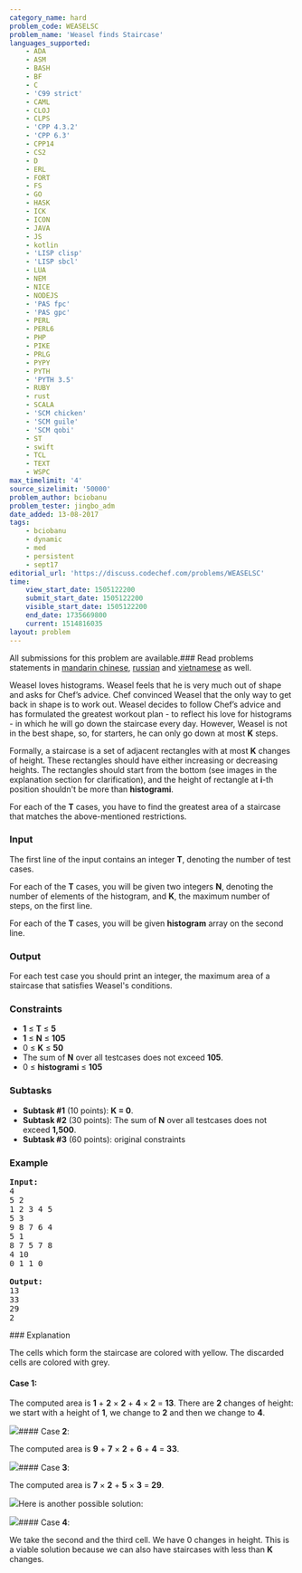 ```yaml
---
category_name: hard
problem_code: WEASELSC
problem_name: 'Weasel finds Staircase'
languages_supported:
    - ADA
    - ASM
    - BASH
    - BF
    - C
    - 'C99 strict'
    - CAML
    - CLOJ
    - CLPS
    - 'CPP 4.3.2'
    - 'CPP 6.3'
    - CPP14
    - CS2
    - D
    - ERL
    - FORT
    - FS
    - GO
    - HASK
    - ICK
    - ICON
    - JAVA
    - JS
    - kotlin
    - 'LISP clisp'
    - 'LISP sbcl'
    - LUA
    - NEM
    - NICE
    - NODEJS
    - 'PAS fpc'
    - 'PAS gpc'
    - PERL
    - PERL6
    - PHP
    - PIKE
    - PRLG
    - PYPY
    - PYTH
    - 'PYTH 3.5'
    - RUBY
    - rust
    - SCALA
    - 'SCM chicken'
    - 'SCM guile'
    - 'SCM qobi'
    - ST
    - swift
    - TCL
    - TEXT
    - WSPC
max_timelimit: '4'
source_sizelimit: '50000'
problem_author: bciobanu
problem_tester: jingbo_adm
date_added: 13-08-2017
tags:
    - bciobanu
    - dynamic
    - med
    - persistent
    - sept17
editorial_url: 'https://discuss.codechef.com/problems/WEASELSC'
time:
    view_start_date: 1505122200
    submit_start_date: 1505122200
    visible_start_date: 1505122200
    end_date: 1735669800
    current: 1514816035
layout: problem
---
```

All submissions for this problem are available.### Read problems statements in [mandarin chinese](http://www.codechef.com/download/translated/SEPT17/mandarin/WEASELSC.pdf), [russian](http://www.codechef.com/download/translated/SEPT17/russian/WEASELSC.pdf) and [vietnamese](http://www.codechef.com/download/translated/SEPT17/vietnamese/WEASELSC.pdf) as well.

Weasel loves histograms. Weasel feels that he is very much out of shape and asks for Chef’s advice. Chef convinced Weasel that the only way to get back in shape is to work out. Weasel decides to follow Chef’s advice and has formulated the greatest workout plan - to reflect his love for histograms - in which he will go down the staircase every day. However, Weasel is not in the best shape, so, for starters, he can only go down at most **K** steps.

Formally, a staircase is a set of adjacent rectangles with at most **K** changes of height. These rectangles should have either increasing or decreasing heights. The rectangles should start from the bottom (see images in the explanation section for clarification), and the height of rectangle at **i**-th position shouldn't be more than **histogrami**.

For each of the **T** cases, you have to find the greatest area of a staircase that matches the above-mentioned restrictions.

### Input

The first line of the input contains an integer **T**, denoting the number of test cases.

For each of the **T** cases, you will be given two integers **N**, denoting the number of elements of the histogram, and **K**, the maximum number of steps, on the first line.

For each of the **T** cases, you will be given **histogram** array on the second line.

### Output

For each test case you should print an integer, the maximum area of a staircase that satisfies Weasel's conditions.

### Constraints

- **1** ≤ **T** ≤ **5**
- **1** ≤ **N** ≤ **105**
- 0 ≤ **K** ≤ **50**
- The sum of **N** over all testcases does not exceed **105**.
- 0 ≤ **histogrami** ≤ **105**

### Subtasks

- **Subtask #1** (10 points): **K = 0**.
- **Subtask #2** (30 points): The sum of **N** over all testcases does not exceed **1,500**.
- **Subtask #3** (60 points): original constraints

### Example

<pre><b>Input:</b>
4
5 2
1 2 3 4 5
5 3
9 8 7 6 4
5 1
8 7 5 7 8
4 10
0 1 1 0

<b>Output:</b>
13
33
29
2
</pre>### Explanation

The cells which form the staircase are colored with yellow. The discarded cells are colored with grey.

#### Case **1**:

The computed area is **1** + **2** × **2** + **4** × **2** = **13**. 
 There are **2** changes of height: we start with a height of **1**, we change to **2** and then we change to **4**.

![](https://codechef_shared.s3.amazonaws.com/download/upload/SEPT17/WEASELSC/example_1.png)#### Case **2**:

The computed area is **9** + **7** × **2** + **6** + **4** = **33**.

 ![](https://codechef_shared.s3.amazonaws.com/download/upload/SEPT17/WEASELSC/example_2.png)#### Case **3**:

The computed area is **7** × **2** + **5** × **3** = **29**.

 ![](https://codechef_shared.s3.amazonaws.com/download/upload/SEPT17/WEASELSC/example_3_1.png)Here is another possible solution:

![](https://codechef_shared.s3.amazonaws.com/download/upload/SEPT17/WEASELSC/example_3_2.png)#### Case **4**:

We take the second and the third cell. We have 0 changes in height. This is a viable solution because we can also have staircases with less than **K** changes.
